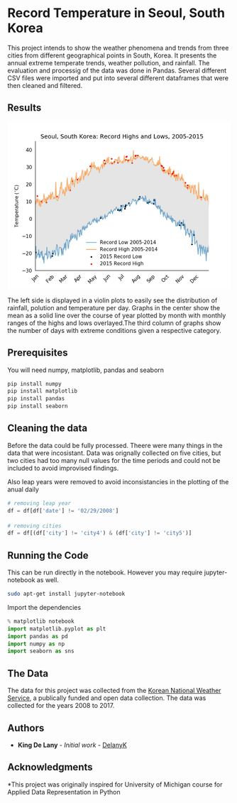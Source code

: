 # Record Temperature in Seoul, South Korea

This project intends to show the weather phenomena and trends from three cities from different geographical points in South, Korea. It presents the annual extreme temperate trends, weather pollution, and rainfall. The evaluation and processig of the data was done in Pandas. Several different CSV files were imported and put into several different dataframes that were then cleaned and filtered. 



##  Results
![alt Seoul Temperature](https://raw.githubusercontent.com/delanyk/Data_Analytics/master/Seoul_Temperatures/Seoul_record_temperatures.jpg)

The left side is displayed in a violin plots to easily see the distribution of rainfall, polution and temperature per day. Graphs in the center show the mean as a solid line over the course of year plotted by month with monthly ranges of the highs and lows overlayed.The third column of graphs show the number of days with extreme conditions given a respective category.



## Prerequisites
You will need numpy, matplotlib, pandas and seaborn

```bash
pip install numpy
pip install matplotlib
pip install pandas
pip install seaborn
```



## Cleaning the data


Before the data could be fully processed. Theere were many things in the data that were incosistant. Data was orignally collected on five cities, but two cities had too many null values for the time periods and could not be included to avoid improvised findings. 

Also leap years were removed to avoid inconsistancies in the plotting of the anual daily 


```python
# removing leap year
df = df[df['date'] != '02/29/2008']

# removing cities 
df = df[(df['city'] != 'city4') & (df['city'] != 'city5')]

```

## Running the Code

This can be run directly in the notebook.
However you may require jupyter-notebook as well.


```bash
sudo apt-get install jupyter-notebook
```


Import the dependencies

```python
% matplotlib notebook
import matplotlib.pyplot as plt
import pandas as pd
import numpy as np
import seaborn as sns
```


## The Data

The data for this project was collected from the [Korean National Weather Service](http://www.kma.go.kr/eng/index.jsp), a publically funded and open data collection. The data was collected for the years 2008 to 2017.




## Authors


* **King De Lany** - *Initial work* - [DelanyK](https://github.com/DelanyK)



## Acknowledgments

*This project was originally inspired for University of Michigan course for Applied Data Representation in Python

